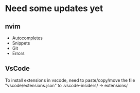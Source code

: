 # Need some updates yet

## nvim
- Autocompletes
- Snippets
- Git
- Errors


## VsCode

To install extensions in vscode, need to paste/copy/move the file "vscode/extensions.json" to .vscode-insiders/ -> extensions/
